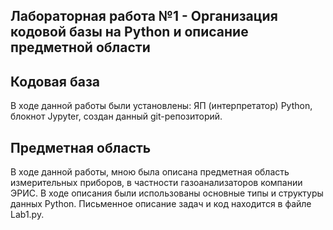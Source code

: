 Лабораторная работа №1 - Организация кодовой базы на Python и описание предметной области
---
__Кодовая база__
---
В ходе данной работы были установлены: ЯП (интерпретатор) Python, блокнот Jypyter, создан данный git-репозиторий.

__Предметная область__
---
В ходе данной работы, мною была описана предметная область измерительных приборов, в частности газоанализаторов компании ЭРИС. В ходе описания были использованы основные типы и структуры данных Python. 
Письменное описание задач и код находится в файле Lab1.py.
